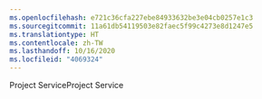 ```yaml
---
ms.openlocfilehash: e721c36cfa227ebe84933632be3e04cb0257e1c3
ms.sourcegitcommit: 11a61db54119503e82faec5f99c4273e8d1247e5
ms.translationtype: HT
ms.contentlocale: zh-TW
ms.lasthandoff: 10/16/2020
ms.locfileid: "4069324"
---
```

<span data-ttu-id="72591-101">Project Service</span><span class="sxs-lookup"><span data-stu-id="72591-101">Project Service</span></span>
